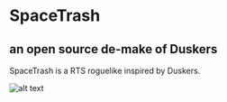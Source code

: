# SpaceTrash
## an open source de-make of Duskers

SpaceTrash is a RTS roguelike inspired by Duskers.

![alt text](https://github.com/adamwong246/demo.gif "Logo Title Text 1")

